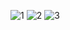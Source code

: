 ![1](https://github.com/MohamedYatera/seg3103_playground/assets/97811837/e08da7b1-614f-4eaa-b220-23fc4a194a4f)
![2](https://github.com/MohamedYatera/seg3103_playground/assets/97811837/cb7111d2-21ab-425c-bf84-b1139a18e25b)
![3](https://github.com/MohamedYatera/seg3103_playground/assets/97811837/544ac758-a612-4cfe-b832-0ee278d01e49)
